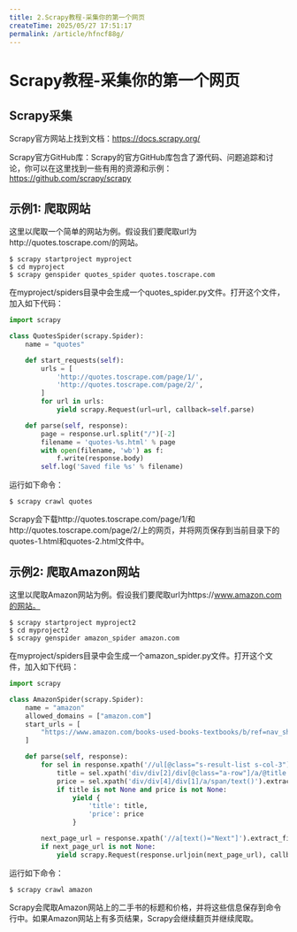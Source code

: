 ```yaml
---
title: 2.Scrapy教程-采集你的第一个网页
createTime: 2025/05/27 17:51:17
permalink: /article/hfncf88g/
---
```

# Scrapy教程-采集你的第一个网页



## Scrapy采集

Scrapy官方网站上找到文档：https://docs.scrapy.org/

Scrapy官方GitHub库：Scrapy的官方GitHub库包含了源代码、问题追踪和讨论，你可以在这里找到一些有用的资源和示例：https://github.com/scrapy/scrapy



## 示例1: 爬取网站

这里以爬取一个简单的网站为例。假设我们要爬取url为http://quotes.toscrape.com/的网站。

```
$ scrapy startproject myproject
$ cd myproject
$ scrapy genspider quotes_spider quotes.toscrape.com
```

在myproject/spiders目录中会生成一个quotes_spider.py文件。打开这个文件，加入如下代码：

```python
import scrapy

class QuotesSpider(scrapy.Spider):
    name = "quotes"

    def start_requests(self):
        urls = [
            'http://quotes.toscrape.com/page/1/',
            'http://quotes.toscrape.com/page/2/',
        ]
        for url in urls:
            yield scrapy.Request(url=url, callback=self.parse)

    def parse(self, response):
        page = response.url.split("/")[-2]
        filename = 'quotes-%s.html' % page
        with open(filename, 'wb') as f:
            f.write(response.body)
        self.log('Saved file %s' % filename)
```

运行如下命令：

```
$ scrapy crawl quotes
```

Scrapy会下载http://quotes.toscrape.com/page/1/和http://quotes.toscrape.com/page/2/上的网页，并将网页保存到当前目录下的quotes-1.html和quotes-2.html文件中。



## 示例2: 爬取Amazon网站

这里以爬取Amazon网站为例。假设我们要爬取url为https://www.amazon.com的网站。

```
$ scrapy startproject myproject2
$ cd myproject2
$ scrapy genspider amazon_spider amazon.com
```

在myproject/spiders目录中会生成一个amazon_spider.py文件。打开这个文件，加入如下代码：

```python
import scrapy

class AmazonSpider(scrapy.Spider):
    name = "amazon"
    allowed_domains = ["amazon.com"]
    start_urls = [
        "https://www.amazon.com/books-used-books-textbooks/b/ref=nav_shopall_bo_t3?ie=UTF8&node=283155"
    ]

    def parse(self, response):
        for sel in response.xpath('//ul[@class="s-result-list s-col-3"]/li'):
            title = sel.xpath('div/div[2]/div[@class="a-row"]/a/@title').extract_first()
            price = sel.xpath('div/div[4]/div[1]/a/span/text()').extract_first()
            if title is not None and price is not None:
                yield {
                    'title': title,
                    'price': price
                }

        next_page_url = response.xpath('//a[text()="Next"]').extract_first()
        if next_page_url is not None:
            yield scrapy.Request(response.urljoin(next_page_url), callback=self.parse)
```

运行如下命令：

```
$ scrapy crawl amazon
```



Scrapy会爬取Amazon网站上的二手书的标题和价格，并将这些信息保存到命令行中。如果Amazon网站上有多页结果，Scrapy会继续翻页并继续爬取。

